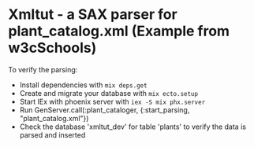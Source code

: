 # Xmltut - a SAX parser for plant_catalog.xml (Example from w3cSchools)

To verify the parsing:

  * Install dependencies with `mix deps.get`
  * Create and migrate your database with `mix ecto.setup`
  * Start IEx with phoenix server with `iex -S mix phx.server`
  * Run GenServer.call(:plant_cataloger, {:start_parsing, "plant_catalog.xml"})
  * Check the database 'xmltut_dev' for table 'plants' to verify the data is parsed and inserted

